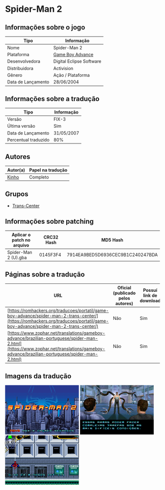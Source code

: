# Spider-Man 2

## Informações sobre o jogo

| Tipo | Informação |
| ----------- | ----------- |
| Nome | Spider\-Man 2 |
| Plataforma | [Game Boy Advance](../) |
| Desenvolvedora | Digital Eclipse Software |
| Distribuidora | Activision |
| Gênero | Ação / Plataforma |
| Data de Lançamento | 28/06/2004 |

## Informações sobre a tradução

| Tipo | Informação |
| ----------- | ----------- |
| Versão | FIX\-3 |
| Última versão | Sim |
| Data de Lançamento | 31/05/2007 |
| Percentual traduzido | 80% |

## Autores

| Autor(a) | Papel na tradução |
| ----------- | ----------- |
| [Kinho](../../../autores/kinho/) | Completo |

## Grupos

* [Trans\-Center](../../../grupos/trans-center/)

## Informações sobre patching

| Aplicar o patch no arquivo | CRC32 Hash | MD5 Hash |
| ----------- | ----------- | ----------- |
| Spider\-Man 2 \(U\)\.gba | 0145F3F4 | 7914EA9BED5D6936CEC9B1C240247BDA |

## Páginas sobre a tradução

| URL | Oficial (publicado pelos autores) | Possuí link de download |
| ----------- | ----------- | ----------- |
| [https://romhackers.org/traducoes/portatil/game-boy-advance/spider-man-2-trans-center/](https://romhackers.org/traducoes/portatil/game-boy-advance/spider-man-2-trans-center/) | Não | Sim |
| [https://www.zophar.net/translations/gameboy-advance/brazilian-portuguese/spider-man-2.html](https://www.zophar.net/translations/gameboy-advance/brazilian-portuguese/spider-man-2.html) | Não | Sim |

## Imagens da tradução

![Imagem de exemplo da tradução 1](1.png)
![Imagem de exemplo da tradução 2](2.png)
![Imagem de exemplo da tradução 3](3.png)